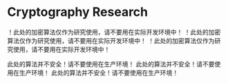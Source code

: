 # Cryptography Research

！此处的加密算法仅作为研究使用，请不要用在实际开发环境中！
！此处的加密算法仅作为研究使用，请不要用在实际开发环境中！
！此处的加密算法仅作为研究使用，请不要用在实际开发环境中！

此处的算法并不安全！请不要使用在生产环境！
此处的算法并不安全！请不要使用在生产环境！
此处的算法并不安全！请不要使用在生产环境！
